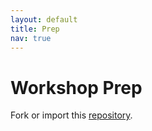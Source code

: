 ```yaml
---
layout: default
title: Prep
nav: true
---
```


# Workshop Prep 

Fork or import this [repository](https://github.com/evanwill/workshop-template).
